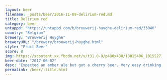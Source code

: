```yaml
---
layout: beer
filename: _posts/beer/2016-11-09-delirium-red.md
title: Delirium red
category: beer
untappd: "https://untappd.com/b/brouwerij-huyghe-delirium-red/33040"
country: "Belgium"
brewery: "Brouwerij Huyghe"
breweryURL: "/brewery/brouwerij-huyghe.html"
style: "Fruit Beer"
score: 8
img: https://scontent.xx.fbcdn.net/v/t31.0-0/p480x480/18815406_10155271709623745_4779515099071548373_o.jpg?_nc_cat=105&_nc_ohc=dB7M1RknIGgAQlS4OxOE01qQnWPmC4vty3uV4512wA5pyBqNCZoaCFT0Q&_nc_ht=scontent.xx&oh=4e7fa4a96b6d16aa79310bcb2b05f57f&oe=5E805928
beer-date: "2017-06-02"
desc: "Expected an amber ale but got a cherry beer. Very easy drinking and refreshing without the fruit being too strong"
permalink: /beer/:title.html
---
```

